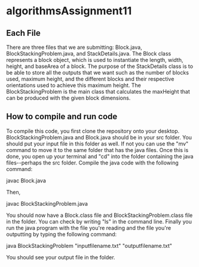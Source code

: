 # algorithmsAssignment11

## Each File
There are three files that we are submitting: Block.java, BlockStackingProblem.java, and StackDetails.java. The Block class represents a block object, which is used to instantiate the length, width, height, and baseArea of a block. The purpose of the StackDetails class is to be able to store all the outputs that we want such as the number of blocks used, maximum height, and the different blocks and their respective orientations used to achieve this maximum height. The BlockStackingProblem is the main class that calculates the maxHeight that can be produced with the given block dimensions. 
## How to compile and run code
To compile this code, you first clone the repository onto your desktop. BlockStackingProblem.java and Block.java should be in your src folder. You should put your input file in this folder as well. If not you can use the "mv" command to move it to the same folder that has the java files. Once this is done, you open up your terminal and "cd" into the folder containing the java files--perhaps the src folder. Compile the java code with the following command:

javac Block.java

Then, 

javac BlockStackingProblem.java

You should now have a Block.class file and BlockStackingProblem.class file in the folder. You can check by writing "ls" in the command line. Finally you run the java program with the file you're reading and the file you're outputting by typing the following command:

java BlockStackingProblem "inputfilename.txt" "outputfilename.txt"

You should see your output file in the folder.


